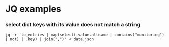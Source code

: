 # JQ examples

### select dict keys with its value does not match a string

```
jq -r 'to_entries | map(select(.value.altname | contains("monitoring") | not) | .key) | join(",")' < data.json
```
